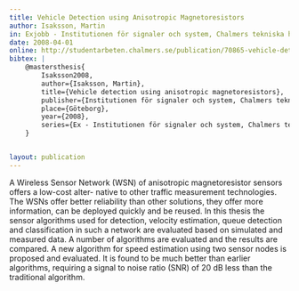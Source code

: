 ```yaml
---
title: Vehicle Detection using Anisotropic Magnetoresistors
author: Isaksson, Martin
in: Exjobb - Institutionen för signaler och system, Chalmers tekniska högskola
date: 2008-04-01
online: http://studentarbeten.chalmers.se/publication/70865-vehicle-detection-using-anisotropic-magnetoresistors
bibtex: |
    @mastersthesis{
        Isaksson2008,
        author={Isaksson, Martin},
        title={Vehicle detection using anisotropic magnetoresistors},
        publisher={Institutionen för signaler och system, Chalmers tekniska högskola},
        place={Göteborg},
        year={2008},
        series={Ex - Institutionen för signaler och system, Chalmers tekniska högskola, no: EX034/2008},
    }


layout: publication
---
```


A Wireless Sensor Network (WSN) of anisotropic magnetoresistor sensors offers a low-cost alter- native to other traffic measurement technologies. The WSNs offer better reliability than other solutions, they offer more information, can be deployed quickly and be reused. In this thesis the sensor algorithms used for detection, velocity estimation, queue detection and classification in such a network are evaluated based on simulated and measured data. A number of algorithms are evaluated and the results are compared. A new algorithm for speed estimation using two sensor nodes is proposed and evaluated. It is found to be much better than earlier algorithms, requiring a signal to noise ratio (SNR) of 20 dB less than the traditional algorithm.

